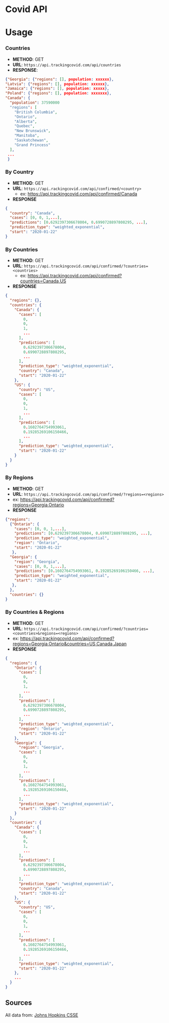 # Covid API

# Usage

### Countries

- **METHOD**: GET
- **URL**: `https://api.trackingcovid.com/api/countries`
- **RESPONSE**:

```json
{"Georgia": {"regions": [], population: xxxxxx},
"Latvia": {"regions": [], population: xxxxxx},
"Jamaica": {"regions": [], population: xxxxx},
"Poland": {"regions": [], population: xxxxxxx},
"Canada": {
  "population": 37590000
  "regions": [
    "British Columbia",
    "Ontario",
    "Alberta",
    "Quebec",
    "New Brunswick",
    "Manitoba",
    "Saskatchewan",
    "Grand Princess"
  ],
 ...
 }
```

### By Country

- **METHOD**: GET
- **URL**: `https://api.rackingcovid.com/api/confirmed/<country>`
  - ex: https://api.trackingcovid.com/api/confirmed/Canada
- **RESPONSE**

```json
{
  "country": "Canada",
  "cases": [0, 0, 1,...],
  "predictions": [0.6292397306678004, 0.6990728897808295, ...],
  "prediction_type": "weighted_exponential",
  "start": "2020-01-22"
}
```

### By Countries

- **METHOD**: GET
- **URL**: `https://api.trackingcovid.com/api/confirmed/?countries=<countries>`
  - ex: https://api.trackingcovid.com/api/confirmed?countries=Canada,US
- **RESPONSE**

```json
{
  "regions": {},
  "countries": {
    "Canada": {
      "cases": [
        0,
        0,
        1,
        ...
      ],
      "predictions": [
        0.6292397306678004,
        0.6990728897808295,
        ...
      ],
      "prediction_type": "weighted_exponential",
      "country": "Canada",
      "start": "2020-01-22"
    },
    "US": {
      "country": "US",
      "cases": [
        0,
        0,
        1,
        ...
      ],
      "predictions": [
        0.1602764754993061,
        0.19285269106150466,
        ...
      ],
      "prediction_type": "weighted_exponential",
      "start": "2020-01-22"
    }
  }
}
```

### By Regions

- **METHOD**: GET
- **URL**: `https://api.trackingcovid.com/api/confirmed/?regions=<regions>`
- ex: https://api.trackingcovid.com/api/confirmed?regions=Georgia,Ontario
- **RESPONSE**

```json
{"regions":
  {"Ontario": {
    "cases": [0, 0, 1,...],
    "predictions": [0.6292397306678004, 0.6990728897808295, ...],
    "prediction_type": "weighted_exponential",
    "region": "Ontario",
    "start": "2020-01-22"
   },
  "Georgia": {
    "region": "Georgia",
    "cases": [0, 0, 1,...],
    "predictions": [0.1602764754993061, 0.19285269106150466, ...],
    "prediction_type": "weighted_exponential",
    "start": "2020-01-22"
   },
  },
  "countries": {}
}
```

### By Countries & Regions

- **METHOD**: GET
- **URL**: `https://api.trackingcovid.com/api/confirmed/?countries=<countries>&regions=<regions>`
- ex: https://api.trackingcovid.com/api/confirmed?regions=Georgia,Ontario&countries=US,Canada,Japan
- **RESPONSE**

```json
{
  "regions": {
    "Ontario": {
      "cases": [
        0,
        0,
        1,
        ...
      ],
      "predictions": [
        0.6292397306678004,
        0.6990728897808295,
        ...
      ],
      "prediction_type": "weighted_exponential",
      "region": "Ontario",
      "start": "2020-01-22"
    },
    "Georgia": {
      "region": "Georgia",
      "cases": [
        0,
        0,
        1,
        ...
      ],
      "predictions": [
        0.1602764754993061,
        0.19285269106150466,
        ...
      ],
      "prediction_type": "weighted_exponential",
      "start": "2020-01-22"
    }
  },
  "countries": {
    "Canada": {
      "cases": [
        0,
        0,
        1,
        ...
      ],
      "predictions": [
        0.6292397306678004,
        0.6990728897808295,
        ...
      ],
      "prediction_type": "weighted_exponential",
      "country": "Canada",
      "start": "2020-01-22"
    },
    "US": {
      "country": "US",
      "cases": [
        0,
        0,
        1,
        ...
      ],
      "predictions": [
        0.1602764754993061,
        0.19285269106150466,
        ...
      ],
      "prediction_type": "weighted_exponential",
      "start": "2020-01-22"
    },
    ...
  }
}
```

## Sources

All data from: [Johns Hopkins CSSE](https://github.com/CSSEGISandData/COVID-19)
